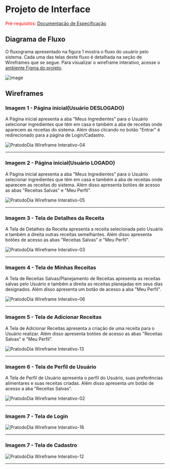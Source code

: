 
# Projeto de Interface

<span style="color:red">Pré-requisitos: <a href="2-Especificação do Projeto.md"> Documentação de Especificação</a></span>


## Diagrama de Fluxo

O fluxograma apresentado na figura 1 mostra o fluxo do usuário pelo sistema. Cada uma das telas deste fluxo é detalhada na seção de Wireframes que se segue. Para visualizar o wireframe interativo, acesse o <a href="https://www.figma.com/proto/qRJMqaDlMEh50wQpwpFylM/PratodoDia-Wireframe-Interativo?node-id=264-138&node-type=canvas&t=O2H10gV0eMjHQ1cp-1&scaling=min-zoom&content-scaling=fixed&page-id=0%3A1&starting-point-node-id=300%3A2">ambiente Figma do projeto</a>.

![image](https://github.com/user-attachments/assets/70b087fa-5ec2-44c0-9160-ea8dbad37f93)





## Wireframes

<h3><b>Imagem 1 - Página inicial(Usuário DESLOGADO)</b></h3>
<p>A Página inicial apresenta a aba "Meus Ingredientes" para o Usuário selecionar ingredientes que têm em casa e também a aba de receitas onde aparecem as receitas do sistema. Além disso clicando no botão "Entrar" é redirecionado para a página de Login/Cadastro.</p>

![PratodoDia Wireframe Interativo-04](https://github.com/user-attachments/assets/f4b0e37d-fc82-48c2-8c31-7c4265009349)
<hr>

<h3><b>Imagem 2 - Página inicial(Usuário LOGADO)</b></h3>
<p>A Página inicial apresenta a aba "Meus Ingredientes" para o Usuário selecionar ingredientes que têm em casa e também a aba de receitas onde aparecem as receitas do sistema. Além disso apresenta botões de acesso as abas "Receitas Salvas" e "Meu Perfil".</p>

![PratodoDia Wireframe Interativo-05](https://github.com/user-attachments/assets/49ac6e2d-86ec-4536-8d0e-58723267e235)
<hr>

<h3><b>Imagem 3 - Tela de Detalhes da Receita</b></h3>
<p>A Tela de Detalhes da Receita apresenta a receita selecionada pelo Usuário e também a direita outras receitas semelhantes. Além disso apresenta botões de acesso as abas "Receitas Salvas" e "Meu Perfil".</p>

![PratodoDia Wireframe Interativo-03](https://github.com/user-attachments/assets/3b801991-ce2b-4e3f-94ea-489cb7cc0ac0)
<hr>

<h3><b>Imagem 4 - Tela de Minhas Receitas </b></h3>
<p>A Tela de Receitas Salvas/Planejamento de Receitas apresenta as receitas salvas pelo Usuário e também a direita as receitas planejadas em seus dias designados. Além disso apresenta um botão de acesso a aba "Meu Perfil".</p>

![PratodoDia Wireframe Interativo-06](https://github.com/user-attachments/assets/7862809b-7689-4fe4-af5c-97a1d495ced6)
<hr>

<h3><b>Imagem 5 - Tela de Adicionar Receitas </b></h3>
<p>A Tela de Adicionar Receitas apresenta a criação de uma receita para o Usuário realizar. Além disso apresenta botões de acesso as abas "Receitas Salvas" e "Meu Perfil".</p>

![PratodoDia Wireframe Interativo-13](https://github.com/user-attachments/assets/05490834-f110-4953-8718-1ec4e315f102)
<hr>

<h3><b>Imagem 6 - Tela de Perfil de Usuário </b></h3>
<p>A Tela de Perfil de Usuário apresenta o perfil do Usuário, suas preferências alimentares e suas receitas criadas. Além disso apresenta um botão de acesso a aba "Receitas Salvas".</p>

![PratodoDia Wireframe Interativo-02](https://github.com/user-attachments/assets/895e6eff-4148-4e0d-83b2-b41fcca6cca6)
<hr>

<h3><b>Imagem 7 - Tela de Login </b></h3>

 ![PratodoDia Wireframe Interativo-18](https://github.com/user-attachments/assets/99e0af66-53df-4aff-af55-925e4f4b1e36)
<hr>

<h3><b>Imagem 7 - Tela de Cadastro </b></h3>

![PratodoDia Wireframe Interativo-12](https://github.com/user-attachments/assets/0d2a8c55-2dbf-49cf-b16d-15a2d34dc6b5)
<hr>
